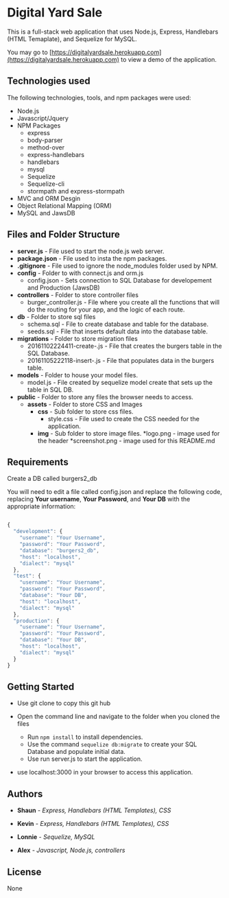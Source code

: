 # Digital Yard Sale

This is a full-stack web application that uses Node.js, Express, Handlebars (HTML Temaplate), and Sequelize for MySQL.


You may go to [https://digitalyardsale.herokuapp.com](https://digitalyardsale.herokuapp.com) to view a demo of the application.

## Technologies used
The following technologies, tools, and npm packages were used:
* Node.js
* Javascript/Jquery
* NPM Packages
	* express
	* body-parser
	* method-over 
	* express-handlebars
	* handlebars
	* mysql
	* Sequelize
	* Sequelize-cli
	* stormpath and express-stormpath
* MVC and ORM Desgin
* Object Relational Mapping (ORM)
* MySQL and JawsDB 

## Files and Folder Structure

* **server.js** - File used to start the node.js web server.
* **package.json** - File used to insta the npm packages.
* **.gitignore** - File used to ignore the node_modules folder used by NPM.
* **config** - Folder to with connect.js and orm.js
	* config.json - Sets connection to SQL Database for developement and Production (JawsDB)
* **controllers** - Folder to store controller files
	* burger_controller.js - File where you create all the functions that will do the routing for your app, and the logic of each route.
* **db** - Folder to store sql files
	* schema.sql - File to create database and table for the database.
	* seeds.sql - File that inserts default data into the database table.
* **migrations** - Folder to store migration files
	* 20161102224411-create-.js - File that creates the burgers table in the SQL Database.
	* 20161105222118-insert-.js - File that populates data in the burgers table.
* **models** - Folder to house your model files.
	* model.js - File created by sequelize model create that sets up the table in SQL DB.
* **public** - Folder to store any files the browser needs to access.
	* **assets** - Folder to store CSS and Images
		* **css** - Sub folder to store css files.
			* style.css - File used to create the CSS needed for the application.
		* **img** - Sub folder to store image files.
			*logo.png - image used for the header 
			*screenshot.png - image used for this README.md

## Requirements

Create a DB called burgers2_db

You will need to edit a file called config.json and replace the following code, replacing **Your username**, **Your Password**, and **Your DB** with the appropriate information:

```javascript

{
  "development": {
    "username": "Your Username",
    "password": "Your Password",
    "database": "burgers2_db",
    "host": "localhost",
    "dialect": "mysql"
  },
  "test": {
    "username": "Your Username",
    "password": "Your Password",
    "database": "Your DB",
    "host": "localhost",
    "dialect": "mysql"
  },
  "production": {
    "username": "Your Username",
    "password": "Your Password",
    "database": "Your DB",
    "host": "localhost",
    "dialect": "mysql"
  }
}

```

## Getting Started

* Use git clone to copy this git hub 

* Open the command line and navigate to the folder when you cloned the files
	* Run `npm install` to install dependencies.  
	* Use the command `sequelize db:migrate` to create your SQL Database and populate initial data.
	* Use run server.js to start the application.
* use localhost:3000 in your browser to access this application.

## Authors

* **Shaun** - *Express, Handlebars (HTML Templates), CSS*

* **Kevin** - *Express, Handlebars (HTML Templates), CSS*

* **Lonnie** - *Sequelize, MySQL*

* **Alex** - *Javascript, Node.js, controllers*


## License
   
   None 
